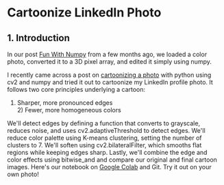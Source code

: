 # Cartoonize LinkedIn Photo

## 1. Introduction

In our post [Fun With Numpy](https://crawstat.com/2020/10/09/fun-with-numpy-image-processing/) from a few months ago, we loaded a color photo, converted it to a 3D pixel array, and edited it simply using numpy. 

I recently came across a post on [cartoonizing a photo](https://towardsdatascience.com/turn-photos-into-cartoons-using-python-bb1a9f578a7e) with python using cv2 and numpy and tried it out to cartoonize my LinkedIn profile photo. It follows two core principles underlying a cartoon:

1) Sharper, more pronounced edges 
<br>2) Fewer, more homogeneous colors 

We'll detect edges by defining a function that converts to grayscale, reduces noise, and uses cv2.adaptiveThreshold to detect edges. We'll reduce color palette using K-means clustering, setting the number of clusters to 7. We'll soften using cv2.bilateralFilter, which smooths flat regions while keeping edges sharp. Lastly, we'll combine the edge and color effects using bitwise_and and compare our original and final cartoon images. Here's our notebook on [Google Colab](https://colab.research.google.com/drive/17YOeVmsCNKMIVWNNWAP4eubkPH3YbygT?usp=sharing) and Git. Try it out on your own photo! 
